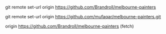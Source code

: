 git remote set-url origin https://github.com/Brandroll/melbourne-painters



git remote set-url origin https://github.com/mufaqar/melbourne-painters.git

origin  https://github.com/Brandroll/melbourne-painters (fetch)
